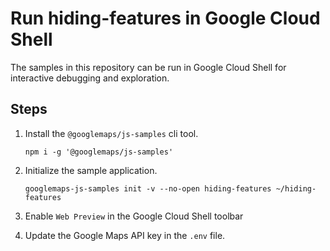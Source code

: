# Run hiding-features in Google Cloud Shell

The samples in this repository can be run in Google Cloud Shell for interactive debugging and exploration.

## Steps

1. Install the `@googlemaps/js-samples` cli tool.

    ```
    npm i -g '@googlemaps/js-samples'
    ```
1. Initialize the sample application. 
    ```
    googlemaps-js-samples init -v --no-open hiding-features ~/hiding-features
    ```
1. Enable `Web Preview` in the Google Cloud Shell toolbar
1. Update the Google Maps API key in the `.env` file.

